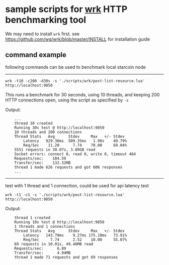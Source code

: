 # sample scripts for [wrk](https://github.com/wg/wrk) HTTP benchmarking tool

We may need to install `wrk` first. see https://github.com/wg/wrk/blob/master/INSTALL for installation guide

## command example

following commands can be used to benchmark local starcoin node

---

`wrk -t10 -c200 -d30s -s './scripts/wrk/post-list-resource.lua' http://localhost:9850`

This runs a benchmark for 30 seconds, using 10 threads, and keeping 200 HTTP connections open,
  using the script as specified by `-s`

  Output:

		...
		thread 10 created
		Running 30s test @ http://localhost:9850
		10 threads and 200 connections
		Thread Stats   Avg      Stdev     Max   +/- Stdev
			Latency   929.36ms  509.35ms   1.98s    49.79%
			Req/Sec    11.20      7.74    70.00     69.04%
		5551 requests in 30.07s, 3.89GB read
		Socket errors: connect 0, read 0, write 0, timeout 464
		Requests/sec:    184.59
		Transfer/sec:    132.32MB
		thread 1 made 626 requests and got 606 responses
		... 

---

test with 1 thread and 1 connection, could be used for api latency test

  `wrk -t1 -c1 -s './scripts/wrk/post-list-resource.lua' http://localhost:9850`

  Output:


		thread 1 created
		Running 10s test @ http://localhost:9850
		1 threads and 1 connections
		Thread Stats   Avg      Stdev     Max   +/- Stdev
			Latency   143.70ms    9.27ms 175.10ms   73.91%
			Req/Sec     7.74      2.52    10.00     55.07%
		69 requests in 10.01s, 49.46MB read
		Requests/sec:      6.89
		Transfer/sec:      4.94MB
		thread 1 made 71 requests and got 69 responses

